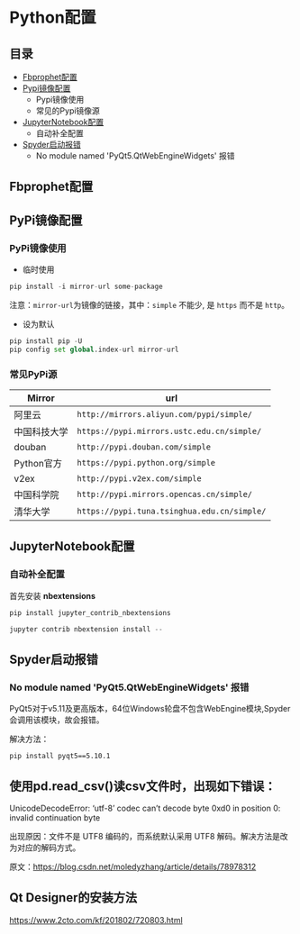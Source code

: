 # Python配置

## 目录
* [Fbprophet配置](#Fbprophet配置)
* [Pypi镜像配置](#Pypi镜像配置)
    * Pypi镜像使用
    * 常见的Pypi镜像源
* [JupyterNotebook配置](#JupyterNotebook配置)
    * 自动补全配置
* [Spyder启动报错](#Spyder启动报错)
    * No module named 'PyQt5.QtWebEngineWidgets' 报错


## Fbprophet配置

## PyPi镜像配置

### PyPi镜像使用

* 临时使用

``` Python
pip install -i mirror-url some-package
```

注意：`mirror-url`为镜像的链接，其中：`simple` 不能少, 是 `https` 而不是 `http`。

* 设为默认
``` Python
pip install pip -U
pip config set global.index-url mirror-url
```

### 常见PyPi源

|Mirror|url|
|------|---|
|阿里云|`http://mirrors.aliyun.com/pypi/simple/`|
|中国科技大学|`https://pypi.mirrors.ustc.edu.cn/simple/`|
|douban|`http://pypi.douban.com/simple`|
|Python官方|`https://pypi.python.org/simple`|
|v2ex|`http://pypi.v2ex.com/simple`|
|中国科学院|`http://pypi.mirrors.opencas.cn/simple/`|
|清华大学|`https://pypi.tuna.tsinghua.edu.cn/simple/`|

## JupyterNotebook配置

### 自动补全配置

首先安装 **nbextensions**
``` Python
pip install jupyter_contrib_nbextensions
```
``` Python
jupyter contrib nbextension install --
```
## Spyder启动报错

### No module named 'PyQt5.QtWebEngineWidgets' 报错

PyQt5对于v5.11及更高版本，64位Windows轮盘不包含WebEngine模块,Spyder会调用该模块，故会报错。

解决方法：

```
pip install pyqt5==5.10.1
```

## 使用pd.read_csv()读csv文件时，出现如下错误：

UnicodeDecodeError: ‘utf-8’ codec can’t decode byte 0xd0 in position 0: invalid continuation byte

出现原因：文件不是 UTF8 编码的，而系统默认采用 UTF8 解码。解决方法是改为对应的解码方式。

原文：https://blog.csdn.net/moledyzhang/article/details/78978312 


## Qt Designer的安装方法
https://www.2cto.com/kf/201802/720803.html
